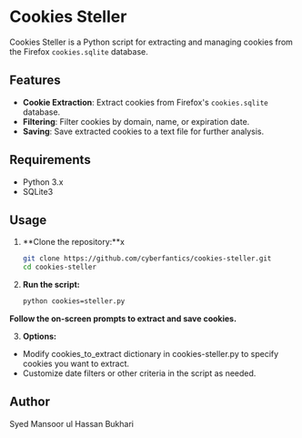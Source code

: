 # Cookies Steller

Cookies Steller is a Python script for extracting and managing cookies from the Firefox `cookies.sqlite` database.

## Features

- **Cookie Extraction**: Extract cookies from Firefox's `cookies.sqlite` database.
- **Filtering**: Filter cookies by domain, name, or expiration date.
- **Saving**: Save extracted cookies to a text file for further analysis.

## Requirements

- Python 3.x
- SQLite3

## Usage

1. **Clone the repository:**x
   ```bash
   git clone https://github.com/cyberfantics/cookies-steller.git
   cd cookies-steller
    ```

2. **Run the script:**
     ```bash
     python cookies=steller.py
    ```
**Follow the on-screen prompts to extract and save cookies.**

3. **Options:**
  - Modify cookies_to_extract dictionary in cookies-steller.py to specify cookies you want to extract.
  - Customize date filters or other criteria in the script as needed.

## Author
Syed Mansoor ul Hassan Bukhari
